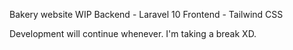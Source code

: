 Bakery website WIP
Backend - Laravel 10
Frontend - Tailwind CSS


Development will continue whenever. I'm taking a break XD.
